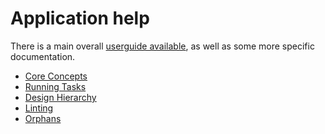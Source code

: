 # Application help

There is a main overall [userguide available](help/userguide.md), as well as
some more specific documentation.

- [Core Concepts](help/concepts.md)
- [Running Tasks](help/tasks.md)
- [Design Hierarchy](help/hierarchy.md)
- [Linting](help/linter.md)
- [Orphans](help/orphans.md)